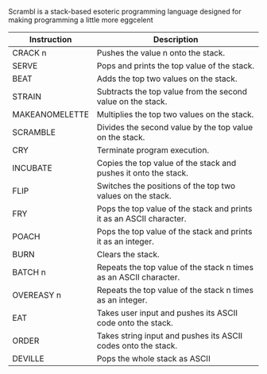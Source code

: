 Scrambl is a stack-based esoteric programming language designed for making programming a little more eggcelent

| Instruction       | Description                                                    |
|-------------------|----------------------------------------------------------------|
| CRACK n           | Pushes the value n onto the stack.                             |
| SERVE             | Pops and prints the top value of the stack.                    |
| BEAT              | Adds the top two values on the stack.                          |
| STRAIN            | Subtracts the top value from the second value on the stack.    |
| MAKEANOMELETTE    | Multiplies the top two values on the stack.                    |
| SCRAMBLE          | Divides the second value by the top value on the stack.        |
| CRY               | Terminate program execution.                                   |
| INCUBATE          | Copies the top value of the stack and pushes it onto the stack.|
| FLIP              | Switches the positions of the top two values on the stack.     |
| FRY               | Pops the top value of the stack and prints it as an ASCII character.|
| POACH             | Pops the top value of the stack and prints it as an integer.  |
| BURN              | Clears the stack.                                              |
| BATCH n           | Repeats the top value of the stack n times as an ASCII character.|
| OVEREASY n        | Repeats the top value of the stack n times as an integer.     |
| EAT               | Takes user input and pushes its ASCII code onto the stack.     |
| ORDER             | Takes string input and pushes its ASCII codes onto the stack.  |
| DEVILLE           | Pops the whole stack as ASCII                                  |
